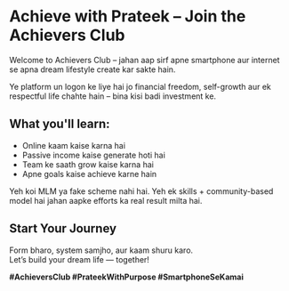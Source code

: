 # Achieve with Prateek – Join the Achievers Club

Welcome to Achievers Club – jahan aap sirf apne smartphone aur internet se apna dream lifestyle create kar sakte hain.

Ye platform un logon ke liye hai jo financial freedom, self-growth aur ek respectful life chahte hain – bina kisi badi investment ke.

## What you'll learn:
- Online kaam kaise karna hai
- Passive income kaise generate hoti hai
- Team ke saath grow kaise karna hai
- Apne goals kaise achieve karne hain

Yeh koi MLM ya fake scheme nahi hai. Yeh ek skills + community-based model hai jahan aapke efforts ka real result milta hai.

## Start Your Journey
Form bharo, system samjho, aur kaam shuru karo.  
Let’s build your dream life — together!

**#AchieversClub #PrateekWithPurpose #SmartphoneSeKamai**
